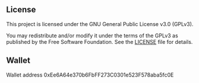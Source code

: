 ## License

This project is licensed under the GNU General Public License v3.0 (GPLv3).

You may redistribute and/or modify it under the terms of the GPLv3 as published by the Free Software Foundation. See the [LICENSE](https://www.gnu.org/licenses/gpl-3.0.txt) file for details.

## Wallet

Wallet address 0xEe6A64e370b6FbFF273C0301e523F578aba5fc0E